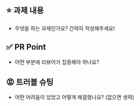 ## ⭐ 과제 내용

- 무엇을 하는 과제인가요? 간략히 작성해주세요!

## ✅ PR Point

- 어떤 부분에 리뷰어가 집중해야 하나요?

## 😡 트러블 슈팅

- 어떤 어려움이 있었고 어떻게 해결했나요? (없으면 생략)